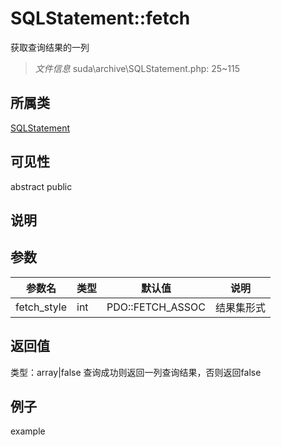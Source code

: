 # SQLStatement::fetch
获取查询结果的一列
> *文件信息* suda\archive\SQLStatement.php: 25~115
## 所属类 

[SQLStatement](../SQLStatement.md)

## 可见性

abstract  public  
## 说明



## 参数

| 参数名 | 类型 | 默认值 | 说明 |
|--------|-----|-------|-------|
| fetch_style |  int | PDO::FETCH_ASSOC |  结果集形式 |

## 返回值
类型：array|false
 查询成功则返回一列查询结果，否则返回false

## 例子

example